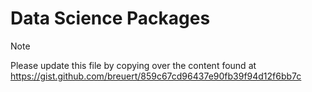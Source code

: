 # Data Science Packages

> [!NOTE]
> Please update this file by copying over the content found at https://gist.github.com/breuert/859c67cd96437e90fb39f94d12f6bb7c
